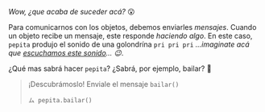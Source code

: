 _Wow, ¿que acaba de suceder acá?_ :open_mouth:

Para comunicarnos con los objetos, debemos enviarles _mensajes_. Cuando un objeto recibe un mensaje, este responde _haciendo algo_. En este caso, `pepita` produjo el sonido de una golondrína `pri pri pri` _...imaginate acá que [escuchamos este sonido](https://www.youtube.com/watch?v=gGvb7aVp0QI)... :wink:_. 

¿Qué mas sabrá hacer `pepita`? ¿Sabrá, por ejemplo, bailar? :dancer:
 
> ¡Descubrámoslo! Enviale el mensaje `bailar()`
> 
> ```wollok
> ム pepita.bailar()
> ```
